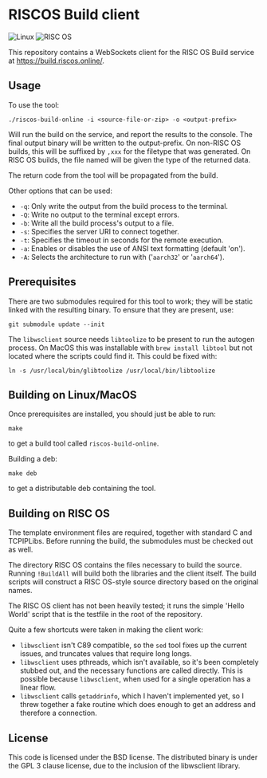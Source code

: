 # RISCOS Build client

![Linux](https://github.com/gerph/robuild-client/workflows/Linux/badge.svg)
![RISC OS](https://github.com/gerph/robuild-client/workflows/RISC%20OS/badge.svg)

This repository contains a WebSockets client for the RISC OS Build service at
https://build.riscos.online/.

## Usage

To use the tool:

    ./riscos-build-online -i <source-file-or-zip> -o <output-prefix>

Will run the build on the service, and report the results to the console. The final output binary will be written to the output-prefix. On non-RISC OS builds, this will be suffixed by `,xxx` for the filetype that was generated. On RISC OS builds, the file named will be given the type of the returned data.

The return code from the tool will be propagated from the build.

Other options that can be used:

* `-q`: Only write the output from the build process to the terminal.
* `-Q`: Write no output to the terminal except errors.
* `-b`: Write all the build process's output to a file.
* `-s`: Specifies the server URI to connect together.
* `-t`: Specifies the timeout in seconds for the remote execution.
* `-a`: Enables or disables the use of ANSI text formatting (default 'on').
* `-A`: Selects the architecture to run with ('`aarch32`' or '`aarch64`').

## Prerequisites

There are two submodules required for this tool to work; they will be static linked with
the resulting binary. To ensure that they are present, use:

    git submodule update --init

The `libwsclient` source needs `libtoolize` to be present to run the autogen process. On MacOS this
was installable with `brew install libtool` but not located where the scripts could find
it. This could be fixed with:

    ln -s /usr/local/bin/glibtoolize /usr/local/bin/libtoolize

## Building on Linux/MacOS

Once prerequisites are installed, you should just be able to run:

    make

to get a build tool called `riscos-build-online`.

Building a deb:

    make deb

to get a distributable deb containing the tool.


## Building on RISC OS

The template environment files are required, together with standard C and TCPIPLibs.
Before running the build, the submodules must be checked out as well.

The directory RISC OS contains the files necessary to build the source. Running `!BuildAll` will build both the libraries and the client itself. The build scripts will construct a RISC OS-style source directory based on the original names.

The RISC OS client has not been heavily tested; it runs the simple 'Hello World' script that is the testfile in the root of the repository.

Quite a few shortcuts were taken in making the client work:

* `libwsclient` isn't C89 compatible, so the `sed` tool fixes up the current issues, and truncates values that require long longs.
* `libwsclient` uses pthreads, which isn't available, so it's been completely stubbed out, and the necessary functions are called directly. This is possible because `libwsclient`, when used for a single operation has a linear flow.
* `libwsclient` calls `getaddrinfo`, which I haven't implemented yet, so I threw together a fake routine which does enough to get an address and therefore a connection.

## License

This code is licensed under the BSD license.
The distributed binary is under the GPL 3 clause license, due to the inclusion of the libwsclient library.
